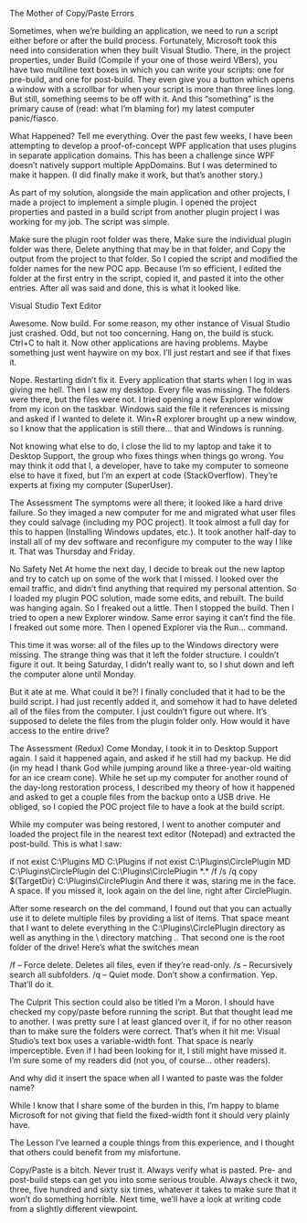 The Mother of Copy/Paste Errors

Sometimes, when we’re building an application, we need to run a script either before or after the build process. Fortunately, Microsoft took this need into consideration when they built Visual Studio. There, in the project properties, under Build (Compile if your one of those weird VBers), you have two multiline text boxes in which you can write your scripts: one for pre-build, and one for post-build. They even give you a button which opens a window with a scrollbar for when your script is more than three lines long. But still, something seems to be off with it. And this “something” is the primary cause of (read: what I’m blaming for) my latest computer panic/fiasco.

What Happened? Tell me everything.
Over the past few weeks, I have been attempting to develop a proof-of-concept WPF application that uses plugins in separate application domains. This has been a challenge since WPF doesn’t natively support multiple AppDomains. But I was determined to make it happen. (I did finally make it work, but that’s another story.)

As part of my solution, alongside the main application and other projects, I made a project to implement a simple plugin. I opened the project properties and pasted in a build script from another plugin project I was working for my job. The script was simple.

Make sure the plugin root folder was there,
Make sure the individual plugin folder was there,
Delete anything that may be in that folder, and
Copy the output from the project to that folder.
So I copied the script and modified the folder names for the new POC app. Because I’m so efficient, I edited the folder at the first entry in the script, copied it, and pasted it into the other entries. After all was said and done, this is what it looked like.

Visual Studio Text Editor

Awesome. Now build. For some reason, my other instance of Visual Studio just crashed. Odd, but not too concerning. Hang on, the build is stuck. Ctrl+C to halt it. Now other applications are having problems. Maybe something just went haywire on my box. I’ll just restart and see if that fixes it.

Nope. Restarting didn’t fix it. Every application that starts when I log in was giving me hell. Then I saw my desktop. Every file was missing. The folders were there, but the files were not. I tried opening a new Explorer window from my icon on the taskbar. Windows said the file it references is missing and asked if I wanted to delete it. Win+R explorer brought up a new window, so I know that the application is still there… that and Windows is running.

Not knowing what else to do, I close the lid to my laptop and take it to Desktop Support, the group who fixes things when things go wrong. You may think it odd that I, a developer, have to take my computer to someone else to have it fixed, but I’m an expert at code (StackOverflow). They’re experts at fixing my computer (SuperUser).

The Assessment
The symptoms were all there; it looked like a hard drive failure. So they imaged a new computer for me and migrated what user files they could salvage (including my POC project). It took almost a full day for this to happen (Installing Windows updates, etc.). It took another half-day to install all of my dev software and reconfigure my computer to the way I like it. That was Thursday and Friday.

No Safety Net
At home the next day, I decide to break out the new laptop and try to catch up on some of the work that I missed. I looked over the email traffic, and didn’t find anything that required my personal attention. So I loaded my plugin POC solution, made some edits, and rebuilt. The build was hanging again. So I freaked out a little. Then I stopped the build. Then I tried to open a new Explorer window. Same error saying it can’t find the file. I freaked out some more. Then I opened Explorer via the Run… command.

This time it was worse: all of the files up to the Windows directory were missing. The strange thing was that it left the folder structure. I couldn’t figure it out. It being Saturday, I didn’t really want to, so I shut down and left the computer alone until Monday.

But it ate at me. What could it be?! I finally concluded that it had to be the build script. I had just recently added it, and somehow it had to have deleted all of the files from the computer. I just couldn’t figure out where. It’s supposed to delete the files from the plugin folder only. How would it have access to the entire drive?

The Assessment (Redux)
Come Monday, I took it in to Desktop Support again. I said it happened again, and asked if he still had my backup. He did (in my head I thank God while jumping around like a three-year-old waiting for an ice cream cone). While he set up my computer for another round of the day-long restoration process, I described my theory of how it happened and asked to get a couple files from the backup onto a USB drive. He obliged, so I copied the POC project file to have a look at the build script.

While my computer was being restored, I went to another computer and loaded the project file in the nearest text editor (Notepad) and extracted the post-build. This is what I saw:

if not exist C:\Plugins MD C:\Plugins
if not exist C:\Plugins\CirclePlugin MD C:\Plugins\CirclePlugin 
del C:\Plugins\CirclePlugin \*.* /f /s /q
copy $(TargetDir) C:\Plugins\CirclePlugin
And there it was, staring me in the face. A space. If you missed it, look again on the del line, right after CirclePlugin.

After some research on the del command, I found out that you can actually use it to delete multiple files by providing a list of items. That space meant that I want to delete everything in the C:\Plugins\CirclePlugin directory as well as anything in the \ directory matching *.*. That second one is the root folder of the drive! Here’s what the switches mean

/f – Force delete. Deletes all files, even if they’re read-only.
/s – Recursively search all subfolders.
/q – Quiet mode. Don’t show a confirmation.
Yep. That’ll do it.

The Culprit
This section could also be titled I’m a Moron. I should have checked my copy/paste before running the script. But that thought lead me to another. I was pretty sure I at least glanced over it, if for no other reason than to make sure the folders were correct. That’s when it hit me: Visual Studio’s text box uses a variable-width font. That space is nearly imperceptible. Even if I had been looking for it, I still might have missed it. I’m sure some of my readers did (not you, of course… other readers).

And why did it insert the space when all I wanted to paste was the folder name?

While I know that I share some of the burden in this, I’m happy to blame Microsoft for not giving that field the fixed-width font it should very plainly have.

The Lesson
I’ve learned a couple things from this experience, and I thought that others could benefit from my misfortune.

Copy/Paste is a bitch. Never trust it. Always verify what is pasted.
Pre- and post-build steps can get you into some serious trouble. Always check it two, three, five hundred and sixty six times, whatever it takes to make sure that it won’t do something horrible.
Next time, we’ll have a look at writing code from a slightly different viewpoint.